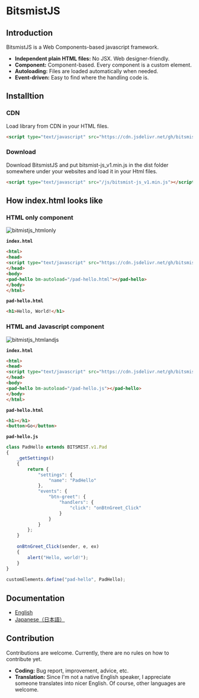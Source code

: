 # BitsmistJS

## Introduction

BitsmistJS is a Web Components-based javascript framework.

- **Independent plain HTML files:** No JSX. Web designer-friendly.
- **Component:** Component-based. Every component is a custom element.
- **Autoloading:** Files are loaded automatically when needed.
- **Event-driven:** Easy to find where the handling code is.

## Installtion

### CDN

Load library from CDN in your HTML files.

```html
<script type="text/javascript" src="https://cdn.jsdelivr.net/gh/bitsmist/bitsmist-js_v1@latest/dist/bitsmist-js_v1.min.js"></script>
```

### Download

Download BitsmistJS and put bitsmist-js_v1.min.js in the dist folder somewhere under your websites and load it in your Html files.

```html
<script type="text/javascript" src="/js/bitsmist-js_v1.min.js"></script>
```

## How index.html looks like

### HTML only component

![bitmistjs_htmlonly](https://bitsmist.com/images/en/bitsmistjs_htmlonly.png)

**`index.html`**
``` html
<html>
<head>
<script type="text/javascript" src="https://cdn.jsdelivr.net/gh/bitsmist/bitsmist-js_v1@0.9.9/dist/bitsmist-js_v1.min.js"></script>
</head>
<body>
<pad-hello bm-autoload="/pad-hello.html"></pad-hello>
</body>
</html>
```

**`pad-hello.html`**
``` html
<h1>Hello, World!</h1>
```

### HTML and Javascript component

![bitmistjs_htmlandjs](https://bitsmist.com/images/en/bitsmistjs_htmlandjs.png)

**`index.html`**
``` html
<html>
<head>
<script type="text/javascript" src="https://cdn.jsdelivr.net/gh/bitsmist/bitsmist-js_v1@0.9.9/dist/bitsmist-js_v1.min.js"></script>
</head>
<body>
<pad-hello bm-autoload="/pad-hello.js"></pad-hello>
</body>
</html>
```
**`pad-hello.html`**
``` html
<h1></h1>
<button>Go</button>
```
**`pad-hello.js`**
``` js
class PadHello extends BITSMIST.v1.Pad
{
    _getSettings()
    {
        return {
            "settings": {
                "name": "PadHello"
            },
            "events": {
                "btn-greet": {
                    "handlers": {
                        "click": "onBtnGreet_Click"
                    }
                }
            }
        };
    }
 
    onBtnGreet_Click(sender, e, ex)
    {
        alert("Hello, world!");
    }
}
 
customElements.define("pad-hello", PadHello);
```

## Documentation

- [English](https://bitsmist.com/en/bitsmistjs/docs/start)
- [Japanese（日本語）](https://bitsmist.com/ja/bitsmistjs/docs/start)

## Contribution

Contributions are welcome. Currently, there are no rules on how to contribute yet.

- **Coding:** Bug report, improvement, advice, etc.
- **Translation:** Since I'm not a native English speaker, I appreciate someone translates into nicer English. Of course, other languages are welcome.

